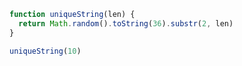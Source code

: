 ```javascript
function uniqueString(len) {
  return Math.random().toString(36).substr(2, len)
}

uniqueString(10)
```
